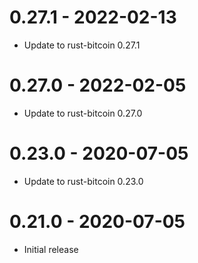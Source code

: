 # 0.27.1 - 2022-02-13

- Update to rust-bitcoin 0.27.1

# 0.27.0 - 2022-02-05

- Update to rust-bitcoin 0.27.0

# 0.23.0 - 2020-07-05

- Update to rust-bitcoin 0.23.0

# 0.21.0 - 2020-07-05

* Initial release
